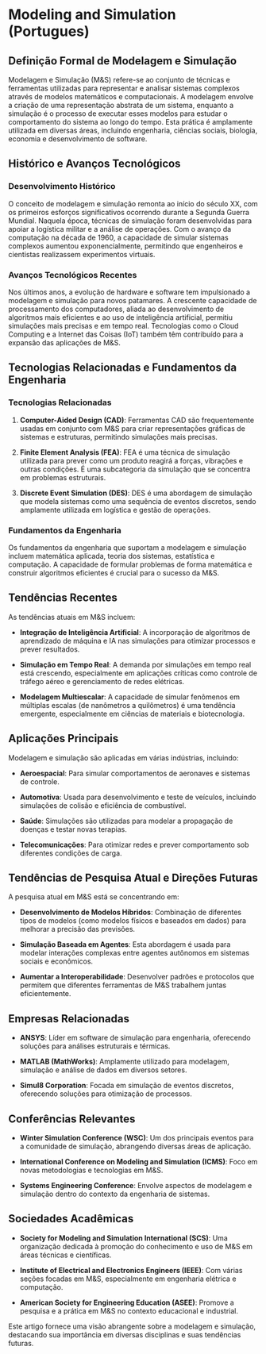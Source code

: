 # Modeling and Simulation (Portugues)

## Definição Formal de Modelagem e Simulação

Modelagem e Simulação (M&S) refere-se ao conjunto de técnicas e ferramentas utilizadas para representar e analisar sistemas complexos através de modelos matemáticos e computacionais. A modelagem envolve a criação de uma representação abstrata de um sistema, enquanto a simulação é o processo de executar esses modelos para estudar o comportamento do sistema ao longo do tempo. Esta prática é amplamente utilizada em diversas áreas, incluindo engenharia, ciências sociais, biologia, economia e desenvolvimento de software.

## Histórico e Avanços Tecnológicos

### Desenvolvimento Histórico

O conceito de modelagem e simulação remonta ao início do século XX, com os primeiros esforços significativos ocorrendo durante a Segunda Guerra Mundial. Naquela época, técnicas de simulação foram desenvolvidas para apoiar a logística militar e a análise de operações. Com o avanço da computação na década de 1960, a capacidade de simular sistemas complexos aumentou exponencialmente, permitindo que engenheiros e cientistas realizassem experimentos virtuais.

### Avanços Tecnológicos Recentes

Nos últimos anos, a evolução de hardware e software tem impulsionado a modelagem e simulação para novos patamares. A crescente capacidade de processamento dos computadores, aliada ao desenvolvimento de algoritmos mais eficientes e ao uso de inteligência artificial, permitiu simulações mais precisas e em tempo real. Tecnologias como o Cloud Computing e a Internet das Coisas (IoT) também têm contribuído para a expansão das aplicações de M&S.

## Tecnologias Relacionadas e Fundamentos da Engenharia

### Tecnologias Relacionadas

1. **Computer-Aided Design (CAD)**: Ferramentas CAD são frequentemente usadas em conjunto com M&S para criar representações gráficas de sistemas e estruturas, permitindo simulações mais precisas.
  
2. **Finite Element Analysis (FEA)**: FEA é uma técnica de simulação utilizada para prever como um produto reagirá a forças, vibrações e outras condições. É uma subcategoria da simulação que se concentra em problemas estruturais.

3. **Discrete Event Simulation (DES)**: DES é uma abordagem de simulação que modela sistemas como uma sequência de eventos discretos, sendo amplamente utilizada em logística e gestão de operações.

### Fundamentos da Engenharia

Os fundamentos da engenharia que suportam a modelagem e simulação incluem matemática aplicada, teoria dos sistemas, estatística e computação. A capacidade de formular problemas de forma matemática e construir algoritmos eficientes é crucial para o sucesso da M&S.

## Tendências Recentes

As tendências atuais em M&S incluem:

- **Integração de Inteligência Artificial**: A incorporação de algoritmos de aprendizado de máquina e IA nas simulações para otimizar processos e prever resultados.

- **Simulação em Tempo Real**: A demanda por simulações em tempo real está crescendo, especialmente em aplicações críticas como controle de tráfego aéreo e gerenciamento de redes elétricas.

- **Modelagem Multiescalar**: A capacidade de simular fenômenos em múltiplas escalas (de nanômetros a quilômetros) é uma tendência emergente, especialmente em ciências de materiais e biotecnologia.

## Aplicações Principais

Modelagem e simulação são aplicadas em várias indústrias, incluindo:

- **Aeroespacial**: Para simular comportamentos de aeronaves e sistemas de controle.

- **Automotiva**: Usada para desenvolvimento e teste de veículos, incluindo simulações de colisão e eficiência de combustível.

- **Saúde**: Simulações são utilizadas para modelar a propagação de doenças e testar novas terapias.

- **Telecomunicações**: Para otimizar redes e prever comportamento sob diferentes condições de carga.

## Tendências de Pesquisa Atual e Direções Futuras

A pesquisa atual em M&S está se concentrando em:

- **Desenvolvimento de Modelos Híbridos**: Combinação de diferentes tipos de modelos (como modelos físicos e baseados em dados) para melhorar a precisão das previsões.

- **Simulação Baseada em Agentes**: Esta abordagem é usada para modelar interações complexas entre agentes autônomos em sistemas sociais e econômicos.

- **Aumentar a Interoperabilidade**: Desenvolver padrões e protocolos que permitem que diferentes ferramentas de M&S trabalhem juntas eficientemente.

## Empresas Relacionadas

- **ANSYS**: Líder em software de simulação para engenharia, oferecendo soluções para análises estruturais e térmicas.
  
- **MATLAB (MathWorks)**: Amplamente utilizado para modelagem, simulação e análise de dados em diversos setores.

- **Simul8 Corporation**: Focada em simulação de eventos discretos, oferecendo soluções para otimização de processos.

## Conferências Relevantes

- **Winter Simulation Conference (WSC)**: Um dos principais eventos para a comunidade de simulação, abrangendo diversas áreas de aplicação.

- **International Conference on Modeling and Simulation (ICMS)**: Foco em novas metodologias e tecnologias em M&S.

- **Systems Engineering Conference**: Envolve aspectos de modelagem e simulação dentro do contexto da engenharia de sistemas.

## Sociedades Acadêmicas

- **Society for Modeling and Simulation International (SCS)**: Uma organização dedicada à promoção do conhecimento e uso de M&S em áreas técnicas e científicas.

- **Institute of Electrical and Electronics Engineers (IEEE)**: Com várias seções focadas em M&S, especialmente em engenharia elétrica e computação.

- **American Society for Engineering Education (ASEE)**: Promove a pesquisa e a prática em M&S no contexto educacional e industrial.

Este artigo fornece uma visão abrangente sobre a modelagem e simulação, destacando sua importância em diversas disciplinas e suas tendências futuras.